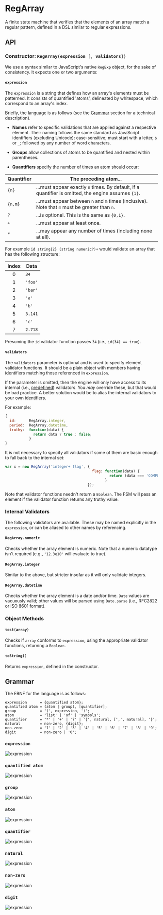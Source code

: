 # RegArray

A finite state machine that verifies that the elements of an array match
a regular pattern, defined in a DSL similar to regular expressions.

## API

### Constructor: `RegArray(expression [, validators])`

We use a syntax similar to JavaScript's native `RegExp` object, for the
sake of consistency. It expects one or two arguments:

#### `expression`

The `expression` is a string that defines how an array's elements must
be patterned. It consists of quantified 'atoms', delineated by
whitespace, which correspond to an array's index.

Briefly, the language is as follows (see the [Grammar](#grammar) section
for a technical description).

* **Names** refer to specific validations that are applied against a
  respective element. Their naming follows the same standard as
  JavaScript identifiers (excluding Unicode): case-sensitive; must start
  with a letter, `$` or `_`; followed by any number of word characters.

* **Groups** allow collections of atoms to be quantified and nested
  within parentheses.

* **Quantifiers** specify the number of times an atom should occur:

 Quantifier | The preceding atom...
 ---------- | ---------------------
 `{n}`      | ...must appear exactly `n` times. By default, if a quantifier is omitted, the engine assumes `{1}`.
 `{n,m}`    | ...must appear between `n` and `m` times (inclusive). Note that `m` must be greater than `n`.
 `?`        | ...is optional. This is the same as `{0,1}`.
 `+`        | ...must appear at least once.
 `*`        | ...may appear any number of times (including none at all).

For example `id string{2} (string numeric?)+` would validate an array
that has the following structure:

 Index | Data
 :---: | ----
 0     | `34`
 1     | `'foo'`
 2     | `'bar'`
 3     | `'a'`
 4     | `'b'`
 5     | `3.141`
 6     | `'c'`
 7     | `2.718`

Presuming the `id` validator function passes `34` (i.e., `id(34) ==
true`).

#### `validators`

The `validators` parameter is optional and is used to specify element
validator functions. It should be a plain object with members having
identifiers matching those referenced in `expression`.

If the parameter is omitted, then the engine will only have access to
its internal (i.e., [predefined](#internal-validators)) validators. You
*may* override these, but that would be bad practice. A better solution
would be to alias the internal validators to your own identifiers.

For example:

```js
{
  id:      RegArray.integer,
  period:  RegArray.datetime,
  truthy:  function(data) {
             return data ? true : false;
           }
}
```

It is not necessary to specify all validators if some of them are basic
enough to fall back to the internal set:

```js
var x = new RegArray('integer+ flag', {
                                        flag: function(data) {
                                                return (data === 'COMPLETE');
                                              }
                                      });
```

Note that validator functions needn't return a `Boolean`. The FSM will
pass an element if the validator function returns any truthy value.

### Internal Validators

The following validators are available. These may be named explicitly in
the `expression`, or can be aliased to other names by referencing.

#### `RegArray.numeric`

Checks whether the array element is numeric. Note that a numeric
datatype isn't required (e.g., `'12.3e10'` will evaluate to true).

#### `RegArray.integer`

Similar to the above, but stricter insofar as it will only validate
integers.

#### `RegArray.datetime`

Checks whether the array element is a date and/or time. `Date` values
are vacuously valid; other values will be parsed using `Date.parse`
(i.e., RFC2822 or ISO 8601 format).

### Object Methods

#### `test(array)`

Checks if `array` conforms to `expression`, using the appropriate
validator functions, returning a `Boolean`.

#### `toString()`

Returns `expression`, defined in the constructor.

## Grammar

The EBNF for the language is as follows:

```ebnf
expression      = {quantified atom};
quantified atom = (atom | group), [quantifier];
group           = '(', expression, ')';
atom            = 'list' | 'of' | 'symbols';
quantifier      = '*' | '+' | '?' | '{', natural, [',', natural], '}';
natural         = non-zero, {digit};
non-zero        = '1' | '2' | '3' | '4' | '5' | '6' | '7' | '8' | '9';
digit           = non-zero | '0';
```

### `expression`
![expression](ebnf/expression.png)

### `quantified atom`
![expression](ebnf/quantified-atom.png)

### `group`
![expression](ebnf/group.png)

### `atom`
![expression](ebnf/atom.png)

### `quantifier`
![expression](ebnf/quantifier.png)

### `natural`
![expression](ebnf/natural.png)

### `non-zero`
![expression](ebnf/non-zero.png)

### `digit`
![expression](ebnf/digit.png)
